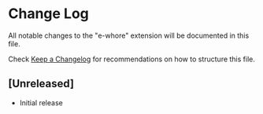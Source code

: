 # Change Log

All notable changes to the "e-whore" extension will be documented in this file.

Check [Keep a Changelog](http://keepachangelog.com/) for recommendations on how to structure this file.

## [Unreleased]

- Initial release
